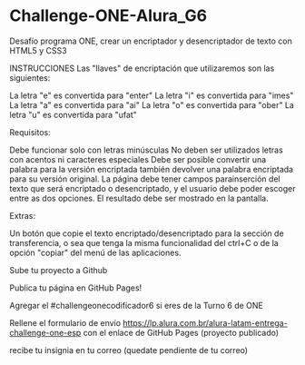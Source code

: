 # Challenge-ONE-Alura_G6
Desafío programa ONE, crear un encriptador y desencriptador de texto con HTML5 y CSS3

INSTRUCCIONES 
Las "llaves" de encriptación que utilizaremos son las siguientes:

La letra "e" es convertida para "enter"
La letra "i" es convertida para "imes"
La letra "a" es convertida para "ai"
La letra "o" es convertida para "ober"
La letra "u" es convertida para "ufat"

Requisitos:

Debe funcionar solo con letras minúsculas
No deben ser utilizados letras con acentos ni caracteres especiales
Debe ser posible convertir una palabra para la versión encriptada también devolver una palabra encriptada para su versión original.
La página debe tener campos parainserción del texto que será encriptado o desencriptado, y el usuario debe poder escoger entre as dos opciones.
El resultado debe ser mostrado en la pantalla.

Extras:

Un botón que copie el texto encriptado/desencriptado para la sección de transferencia, o sea que tenga la misma funcionalidad del ctrl+C o de la opción "copiar" del menú de las aplicaciones.

Sube tu proyecto a Github 

Publica tu página en GitHub Pages!

Agregar el #challengeonecodificador6 si eres de la Turno 6 de ONE

Rellene el formulario de envío https://lp.alura.com.br/alura-latam-entrega-challenge-one-esp con el enlace de GitHub Pages (proyecto publicado)

recibe tu insignia en tu correo (quedate pendiente de tu correo)
